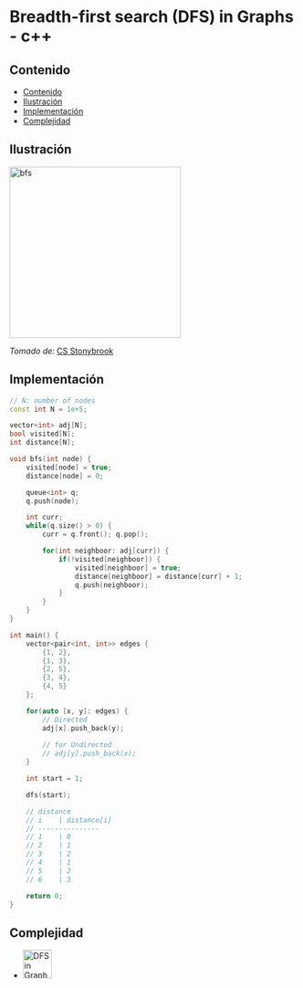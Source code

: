 # Breadth-first search (DFS) in Graphs - c++

## Contenido

* [Contenido](#contenido)
* [Ilustración](#ilustración)
* [Implementación](#implementación)
* [Complejidad](#complejidad)

## Ilustración

<img alt="bfs" src="https://www3.cs.stonybrook.edu/~skiena/combinatorica/animations/anim/bfs.gif" width="300">

_Tomado de:_ [CS Stonybrook](https://www3.cs.stonybrook.edu/~skiena/combinatorica/animations/search.html)

## Implementación

```c++
// N: number of nodes
const int N = 1e+5;

vector<int> adj[N];
bool visited[N];
int distance[N];

void bfs(int node) {
    visited[node] = true;
    distance[node] = 0;

    queue<int> q;
    q.push(node);

    int curr;
    while(q.size() > 0) {
        curr = q.front(); q.pop();

        for(int neighboor: adj[curr]) {
            if(!visited[neighboor]) {
                visited[neighboor] = true;
                distance[neighboor] = distance[curr] + 1;
                q.push(neighboor);
            }
        }
    }
}

int main() {
    vector<pair<int, int>> edges {
        {1, 2},
        {1, 3},
        {2, 5},
        {3, 4},
        {4, 5}
    };

    for(auto [x, y]: edges) {
        // Directed
        adj[x].push_back(y);
        
        // for Undirected
        // adj[y].push_back(x);
    }

    int start = 1;

    dfs(start);

    // distance
    // i    | distance[i]
    // ---------------
    // 1    | 0
    // 2    | 1
    // 3    | 2
    // 4    | 1
    // 5    | 2
    // 6    | 3

    return 0;
}
```


## Complejidad

* <img alt="DFS in Graph" src="https://i.ibb.co/brG8ZMM/O-n.png" width="50">